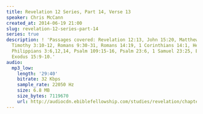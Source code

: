 ```yaml
---
title: Revelation 12 Series, Part 14, Verse 13
speaker: Chris McCann
created_at: 2014-06-19 21:00
slug: revelation-12-series-part-14
series: true
description: ! 'Passages covered: Revelation 12:13, John 15:20, Matthew 5:10-12, 2
  Timothy 3:10-12, Romans 9:30-31, Romans 14:19, 1 Corinthians 14:1, Hebrews 12:14,
  Philippians 3:6,12,14, Psalm 109:15-16, Psalm 23:6, 1 Samuel 23:25, Exodus 14:8-9,23,
  Exodus 15:9-10.'
audio:
  mp3_low:
    length: '29:40'
    bitrate: 32 Kbps
    sample_rate: 22050 Hz
    size: 6.8 MB
    size_bytes: 7119670
    url: http://audiocdn.ebiblefellowship.com/studies/revelation/chapter-12/2014.06.19_McCann_-_Revelation_12_Series_Part_14.mp3
---
```

